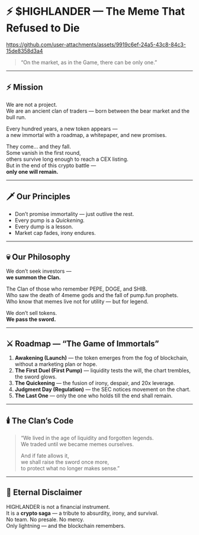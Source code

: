 # ⚡ $HIGHLANDER — The Meme That Refused to Die

https://github.com/user-attachments/assets/9919c6ef-24a5-43c8-84c3-15de8358d3a4


> “On the market, as in the Game, there can be only one.”

---

## ⚡ Mission

We are not a project.  
We are an ancient clan of traders — born between the bear market and the bull run.

Every hundred years, a new token appears —  
a new immortal with a roadmap, a whitepaper, and new promises.

They come... and they fall.  
Some vanish in the first round,  
others survive long enough to reach a CEX listing.  
But in the end of this crypto battle —  
**only one will remain.**

---

## 🗡️ Our Principles

- Don’t promise immortality — just outlive the rest.  
- Every pump is a *Quickening.*  
- Every dump is a lesson.  
- Market cap fades, irony endures.  

---

## 💀 Our Philosophy

We don’t seek investors —  
**we summon the Clan.**

The Clan of those who remember PEPE, DOGE, and SHIB.  
Who saw the death of 4meme gods and the fall of pump.fun prophets.  
Who know that memes live not for utility — but for legend.

We don’t sell tokens.  
**We pass the sword.**

---

## ⚔️ Roadmap — “The Game of Immortals”

1. **Awakening (Launch)** — the token emerges from the fog of blockchain, without a marketing plan or hope.  
2. **The First Duel (First Pump)** — liquidity tests the will, the chart trembles, the sword glows.  
3. **The Quickening** — the fusion of irony, despair, and 20x leverage.  
4. **Judgment Day (Regulation)** — the SEC notices movement on the chart.  
5. **The Last One** — only the one who holds till the end shall remain.  

---

## 🕯️ The Clan’s Code

> “We lived in the age of liquidity and forgotten legends.  
> We traded until we became memes ourselves.  
>  
> And if fate allows it,  
> we shall raise the sword once more,  
> to protect what no longer makes sense.”  

---

## 📜 Eternal Disclaimer

HIGHLANDER is not a financial instrument.  
It is a **crypto saga** — a tribute to absurdity, irony, and survival.  
No team. No presale. No mercy.  
Only lightning — and the blockchain remembers.
